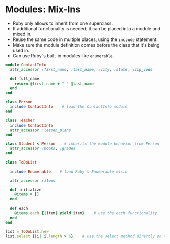 # Modules: Mix-Ins

- Ruby only allows to inherit from one superclass.
- If additional functionality is needed, it can be placed into a module and mixed in.
- Reuse the same code in multiple places, using the `include` statement.
- Make sure the module definition comes before the class that it's being used in.
- Can use Ruby's built-in modules like `enumerable`.

```ruby
module ContactInfo
  attr_accessor :first_name, :last_name, :city, :state, :zip_code

  def full_name
    return @first_name + " " @last_name
  end
end

class Person
  include ContactInfo    # load the ContactInfo module
end

class Teacher
  include ContactInfo
  attr_accessor :lesson_plans
end

class Student < Person    # inherits the module behavior from Person
  attr_accessor :books, :grades
end
```

```ruby
class ToDoList

  include Enumerable    # load Ruby's Enumerable mixin

  attr_accessor :items

  def initialize
    @items = []
  end

  def each
    @items.each {|item| yield item}    # use the each functionality
  end
end

list = ToDoList.new
list.select {|i| i.length > 6}    # use the select method directly on the object
```